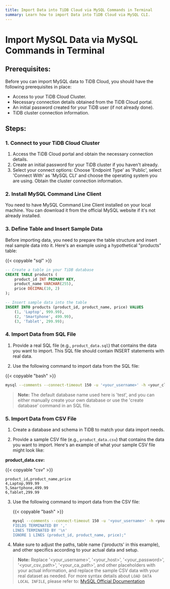 ```yaml
---
title: Import Data into TiDB Cloud via MySQL Commands in Terminal
summary: Learn how to import Data into TiDB Cloud via MySQL CLI.
---
```


# Import MySQL Data via MySQL Commands in Terminal

## Prerequisites:

Before you can import MySQL data to TiDB Cloud, you should have the following prerequisites in place:

- Access to your TiDB Cloud Cluster.
- Necessary connection details obtained from the TiDB Cloud portal.
- An initial password created for your TiDB user (if not already done).
- TiDB cluster connection information.

## Steps:

### 1. Connect to your TiDB Cloud Cluster

1. Access the TiDB Cloud portal and obtain the necessary connection details.
2. Create an initial password for your TiDB cluster if you haven't already.
3. Select your connect options: Choose 'Endpoint Type' as 'Public', select 'Connect With' as 'MySQL CLI' and choose the operating system you are using. Obtain the cluster connection information.

### 2. Install MySQL Command Line Client

You need to have MySQL Command Line Client installed on your local machine. You can download it from the official MySQL website if it's not already installed.

### 3. Define Table and Insert Sample Data

Before importing data, you need to prepare the table structure and insert real sample data into it. Here's an example using a hypothetical "products" table:

{{< copyable "sql" >}}
```sql
-- Create a table in your TiDB database
CREATE TABLE products (
    product_id INT PRIMARY KEY,
    product_name VARCHAR(255),
    price DECIMAL(10, 2)
);

-- Insert sample data into the table
INSERT INTO products (product_id, product_name, price) VALUES
    (1, 'Laptop', 999.99),
    (2, 'Smartphone', 499.99),
    (3, 'Tablet', 299.99);
```

### 4. Import Data from SQL File

1. Provide a real SQL file (e.g., `product_data.sql`) that contains the data you want to import. This SQL file should contain INSERT statements with real data.

2. Use the following command to import data from the SQL file:

{{< copyable "bash" >}}
```bash
mysql --comments --connect-timeout 150 -u '<your_username>' -h <your_cluster_host> -P 4000 -D test --ssl-mode=VERIFY_IDENTITY --ssl-ca=<your_ca_path> -p <your_password> < product_data.sql
```
> **Note:**
> The default database name used here is 'test', and you can either manually create your own database or use the 'create database' command in an SQL file.

### 5. Import Data from CSV File

1. Create a database and schema in TiDB to match your data import needs.

2. Provide a sample CSV file (e.g., `product_data.csv`) that contains the data you want to import. Here's an example of what your sample CSV file might look like:

**product_data.csv:**

{{< copyable "csv" >}}
```csv
product_id,product_name,price
4,Laptop,999.99
5,Smartphone,499.99
6,Tablet,299.99
```

3. Use the following command to import data from the CSV file:

    {{< copyable "bash" >}}
    ```bash
    mysql --comments --connect-timeout 150 -u '<your_username>' -h <your_host> -P 4000 -D test --ssl-mode=VERIFY_IDENTITY --ssl-ca=<your_ca_path> -p<your_password> -e "LOAD DATA LOCAL INFILE '<your_csv_path>' INTO TABLE products 
    FIELDS TERMINATED BY ','
    LINES TERMINATED BY '\n'
    IGNORE 1 LINES (product_id, product_name, price);"
    ```

4. Make sure to adjust the paths, table name ('products' in this example), and other specifics according to your actual data and setup.

> **Note:**
> Replace '<your_username>', '<your_host>', '<your_password>', '<your_csv_path>', '<your_ca_path>', and other placeholders with your actual information, and replace the sample CSV data with your real dataset as needed.
> For more syntax details about `LOAD DATA LOCAL INFILE`, please refer to: [MySQL Official Documentation](https://dev.mysql.com/doc/refman/8.0/en/load-data.html)
